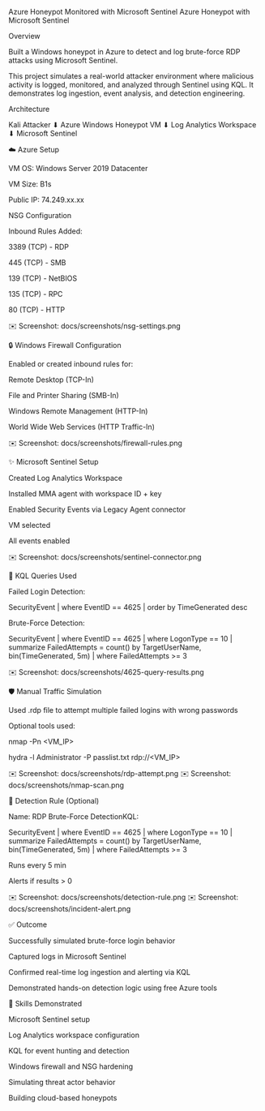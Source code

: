 Azure Honeypot Monitored with Microsoft Sentinel
Azure Honeypot with Microsoft Sentinel

Overview

Built a Windows honeypot in Azure to detect and log brute-force RDP attacks using Microsoft Sentinel.

This project simulates a real-world attacker environment where malicious activity is logged, monitored, and analyzed through Sentinel using KQL. It demonstrates log ingestion, event analysis, and detection engineering.

Architecture

Kali Attacker
     ⬇
Azure Windows Honeypot VM
     ⬇
Log Analytics Workspace
     ⬇
Microsoft Sentinel

☁️ Azure Setup

VM OS: Windows Server 2019 Datacenter

VM Size: B1s

Public IP: 74.249.xx.xx

NSG Configuration

Inbound Rules Added:

3389 (TCP) - RDP

445 (TCP) - SMB

139 (TCP) - NetBIOS

135 (TCP) - RPC

80 (TCP) - HTTP

✉️ Screenshot: docs/screenshots/nsg-settings.png

🔒 Windows Firewall Configuration

Enabled or created inbound rules for:

Remote Desktop (TCP-In)

File and Printer Sharing (SMB-In)

Windows Remote Management (HTTP-In)

World Wide Web Services (HTTP Traffic-In)

✉️ Screenshot: docs/screenshots/firewall-rules.png

✨ Microsoft Sentinel Setup

Created Log Analytics Workspace

Installed MMA agent with workspace ID + key

Enabled Security Events via Legacy Agent connector

VM selected

All events enabled

✉️ Screenshot: docs/screenshots/sentinel-connector.png

🔢 KQL Queries Used

Failed Login Detection:

SecurityEvent
| where EventID == 4625
| order by TimeGenerated desc

Brute-Force Detection:

SecurityEvent
| where EventID == 4625
| where LogonType == 10
| summarize FailedAttempts = count() by TargetUserName, bin(TimeGenerated, 5m)
| where FailedAttempts >= 3

✉️ Screenshot: docs/screenshots/4625-query-results.png

🛡️ Manual Traffic Simulation

Used .rdp file to attempt multiple failed logins with wrong passwords

Optional tools used:

nmap -Pn <VM_IP>

hydra -l Administrator -P passlist.txt rdp://<VM_IP>

✉️ Screenshot: docs/screenshots/rdp-attempt.png
✉️ Screenshot: docs/screenshots/nmap-scan.png

🔐 Detection Rule (Optional)

Name: RDP Brute-Force DetectionKQL:

SecurityEvent
| where EventID == 4625
| where LogonType == 10
| summarize FailedAttempts = count() by TargetUserName, bin(TimeGenerated, 5m)
| where FailedAttempts >= 3

Runs every 5 min

Alerts if results > 0

✉️ Screenshot: docs/screenshots/detection-rule.png
✉️ Screenshot: docs/screenshots/incident-alert.png

✅ Outcome

Successfully simulated brute-force login behavior

Captured logs in Microsoft Sentinel

Confirmed real-time log ingestion and alerting via KQL

Demonstrated hands-on detection logic using free Azure tools

🔧 Skills Demonstrated

Microsoft Sentinel setup

Log Analytics workspace configuration

KQL for event hunting and detection

Windows firewall and NSG hardening

Simulating threat actor behavior

Building cloud-based honeypots
